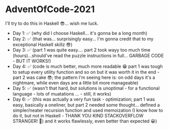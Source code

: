 # AdventOfCode-2021

I'll try to do this in Haskell 😎... wish me luck. 

 - Day 1: ✅ (why did I choose Haskell... it's gonna be a long month)
 - Day 2: ✅ (that was... surprisingly easy... I'm gonna credit that to my exceptional Haskell skillz 😎)
 - Day 3: ✅ (part 1 was quite easy.... part 2 took wayy too much time (hours)...should've read the puzzle instructions in full... GARBAGE CODE - BUT IT WORKS!)
- Day 4: ✅ (code is much better, much more readable 😁 part 1 was tough to setup every utility function and so on but it was worth it in the end - part 2 was cake 😎; the pattern I'm seeing here is: on odd days it's a nightmare, while even days are a little bit more manageable)
- Day 5: ✅ (wasn't that hard, but solutions is unoptimal - for a functional language - lots of muatations ... - still, it works)
- Day 6: ✅ (this was actually a very fun task - optimization; part 1 was easy, basically a oneliner, but part 2 needed some thought... defined a simpler/neater recursion function and used memoization (I know how to do it, but not in Haskell - THANK YOU KIND STACKOVERFLOW STRANGER! 🙏) and it works flawlessly, even better than expected 😀)

